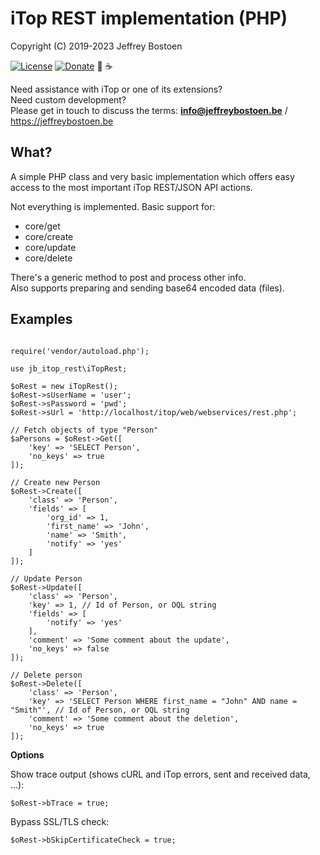 # iTop REST implementation (PHP)

Copyright (C) 2019-2023 Jeffrey Bostoen

[![License](https://img.shields.io/github/license/jbostoen/iTop-custom-extensions)](https://github.com/jbostoen/iTop-custom-extensions/blob/master/license.md)
[![Donate](https://img.shields.io/badge/Donate-PayPal-green.svg)](https://www.paypal.me/jbostoen)
🍻 ☕

Need assistance with iTop or one of its extensions?  
Need custom development?  
Please get in touch to discuss the terms: **info@jeffreybostoen.be** / https://jeffreybostoen.be

## What?

A simple PHP class and very basic implementation which offers easy access to the most important iTop REST/JSON API actions.

Not everything is implemented. Basic support for:

* core/get
* core/create
* core/update
* core/delete

There's a generic method to post and process other info.  
Also supports preparing and sending base64 encoded data (files).


## Examples

```

require('vendor/autoload.php');

use jb_itop_rest\iTopRest;

$oRest = new iTopRest();
$oRest->sUserName = 'user';
$oRest->sPassword = 'pwd';
$oRest->sUrl = 'http://localhost/itop/web/webservices/rest.php';

// Fetch objects of type "Person"
$aPersons = $oRest->Get([
	'key' => 'SELECT Person',
	'no_keys' => true
]);

// Create new Person
$oRest->Create([
	'class' => 'Person',
	'fields' => [
		'org_id' => 1,
		'first_name' => 'John',
		'name' => 'Smith',
		'notify' => 'yes'
	]
]);

// Update Person
$oRest->Update([
	'class' => 'Person',
	'key' => 1, // Id of Person, or OQL string
	'fields' => [
		'notify' => 'yes'
	],
	'comment' => 'Some comment about the update',
	'no_keys' => false
]);

// Delete person
$oRest->Delete([
	'class' => 'Person',
	'key' => 'SELECT Person WHERE first_name = "John" AND name = "Smith"', // Id of Person, or OQL string
	'comment' => 'Some comment about the deletion',
	'no_keys' => true
]);

```

**Options**

Show trace output (shows cURL and iTop errors, sent and received data, ...):

```
$oRest->bTrace = true;
```

Bypass SSL/TLS check:
```
$oRest->bSkipCertificateCheck = true;
```

